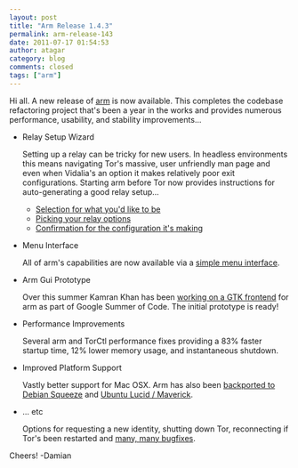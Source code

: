 ```yaml
---
layout: post
title: "Arm Release 1.4.3"
permalink: arm-release-143
date: 2011-07-17 01:54:53
author: atagar
category: blog
comments: closed
tags: ["arm"]
---
```


Hi all. A new release of [arm](http://www.atagar.com/arm/) is now available. This completes the codebase refactoring project that's been a year in the works and provides numerous performance, usability, and stability improvements...

-   Relay Setup Wizard

    Setting up a relay can be tricky for new users. In headless environments this means navigating Tor's massive, user unfriendly man page and even when Vidalia's an option it makes relatively poor exit configurations. Starting arm before Tor now provides instructions for auto-generating a good relay setup...

    -   [Selection for what you'd like to be](http://www.atagar.com/transfer/tmp/arm_wizard1.png)
    -   [Picking your relay options](http://www.atagar.com/transfer/tmp/arm_wizard2.png)
    -   [Confirmation for the configuration it's making](http://www.atagar.com/transfer/tmp/arm_wizard3.png)
-   Menu Interface

    All of arm's capabilities are now available via a [simple menu interface](http://www.atagar.com/transfer/tmp/arm_menu.png).

-   Arm Gui Prototype

    Over this summer Kamran Khan has been [working on a GTK frontend](http://inspirated.com/2011/06/28/summer-of-code-progress-graphs-logs-and-acid) for arm as part of Google Summer of Code. The initial prototype is ready!

-   Performance Improvements

    Several arm and TorCtl performance fixes providing a 83% faster startup time, 12% lower memory usage, and instantaneous shutdown.

-   Improved Platform Support

    Vastly better support for Mac OSX. Arm has also been [backported to Debian Squeeze](http://packages.debian.org/squeeze-backports/tor-arm) and [Ubuntu Lucid / Maverick](https://bugs.launchpad.net/maverick-backports/+bug/721886).

-   ... etc

    Options for requesting a new identity, shutting down Tor, reconnecting if Tor's been restarted and [many, many bugfixes](http://www.atagar.com/arm/releaseNotes.php#1.4.3).

Cheers! -Damian
